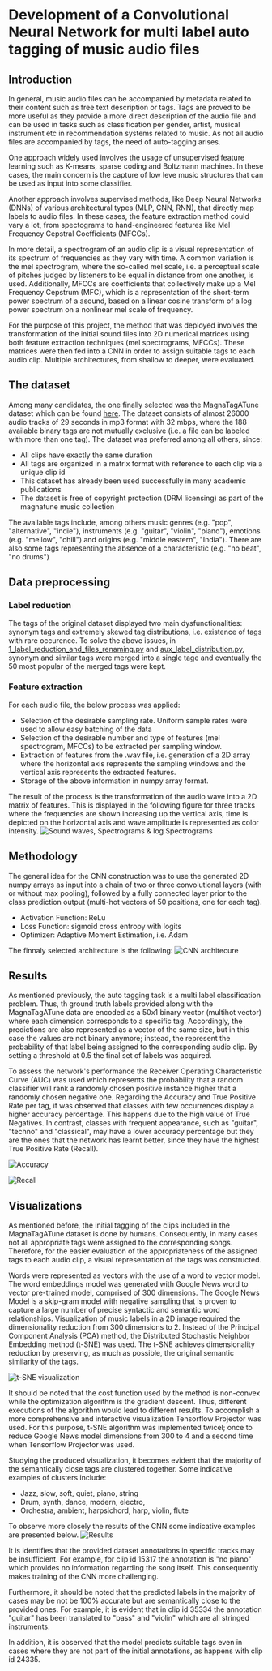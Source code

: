 # Development of a Convolutional Neural Network for multi label auto tagging of music audio files

## Introduction 

In general, music audio files can be accompanied by metadata related to their content such as free text description or tags. Tags are proved to be more useful as they provide a more direct description of the audio file and can be used in tasks such as classification per gender, artist, musical instrument etc in recommendation systems related to music. As not all audio files are accompanied by tags, the need of auto-tagging arises.

One approach widely used involves the usage of unsupervised feature learning such as K-means, sparse coding and Boltzmann machines. In these cases, the main concern is the capture of low leve music structures that can be used as input into some classifier. 

Another approach involves supervised methods, like Deep Neural Networks (DNNs) of various architectural types (MLP, CNN, RNN), that directly map labels to audio files. In these cases, the feature extraction method could vary a lot, from spectograms to hand-engineered features like Mel Frequency Cepstral Coefficients (MFCCs).

In more detail, a spectrogram of an audio clip is a visual representation of its spectrum of frequencies as they vary with time. A common variation is the mel spectrogram, where the so-called mel scale, i.e. a perceptual scale of pitches judged by listeners to be equal in distance from one another, is used. Additionally, MFCCs are coefficients that collectively make up a Mel Frequency Cepstrum (MFC), which is a representation of the short-term power spectrum of a asound, based on a linear cosine transform of a log power spectrum on a nonlinear mel scale of frequency. 

For the purpose of this project, the method that was deployed involves the transformation of the initial sound files into 2D numerical matrices using both feature extraction techniques (mel spectrograms, MFCCs). These matrices were then fed into  a CNN in order to assign suitable tags to each audio clip. Multiple architectures, from shallow to deeper, were evaluated. 

## The dataset 
Among many candidates, the one finally selected was the MagnaTagATune dataset which can be found [here](http://mirg.city.ac.uk/codeapps/the-magnatagatune-dataset). The dataset consists of almost 26000 audio tracks of 29 seconds in mp3 format with 32 mbps, where the 188 available binary tags are not mutually exclusive (i.e. a file can be labeled with more than one tag). The dataset was preferred among all others, since:

- All clips have exactly the same duration 
- All tags are organized in a matrix format with reference to each clip via a unique clip id
- This dataset has already been used successfully in many academic publications
- The dataset is free of copyright protection (DRM licensing) as part of the magnatune music collection

The available tags include, among others music genres (e.g. "pop", "alternative", "indie"), instruments (e.g. "guitar", "violin", "piano"), emotions (e.g. "mellow", "chill") and origins (e.g. "middle eastern", "India"). There are also some tags representing the absence of a characteristic (e.g. "no beat", "no drums")

## Data preprocessing 
### Label reduction
The tags of the original dataset displayed two main dysfunctionalities: synonym tags and extremely skewed tag distributions, i.e. existence of tags with rare occurence. To solve the above issues, in [1_label_reduction_and_files_renaming.py](1_label_reduction_and_files_renaming.py) and [aux_label_distribution.py](aux_label_distribution.py), synonym and similar tags were merged into a single tage and eventually the 50 most popular of the merged tags were kept. 

### Feature extraction
For each audio file, the below process was applied:
- Selection of the desirable sampling rate. Uniform sample rates were used to allow easy  batching of the data 
- Selection of the desirable number and type of features (mel spectrogram, MFCCs) to be extracted per sampling window. 
- Extraction of features from the .wav file, i.e. generation of a 2D array where the horizontal axis represents the sampling windows and the vertical axis represents the extracted features. 
- Storage of the above information in numpy array format.

The result of the process is the transformation of the audio wave into a 2D matrix of features. This is displayed in the following figure for three tracks where the frequencies are shown increasing up the vertical axis, time is depicted on the horizontal axis and wave amplitude is represented as color intensity. 
![Sound waves, Spectrograms & log Spectrograms](images/waves_spectro_logspectro.png)

## Methodology
The general idea for the CNN construction was to use the generated 2D numpy arrays as input into a chain of two or three convolutional layers (with or without max pooling), followed by a fully connected layer prior to the class prediction output (multi-hot vectors of 50 positions, one for each tag).

- Activation Function: ReLu
- Loss Function: sigmoid cross entropy with logits
- Optimizer: Adaptive Moment Estimation, i.e. Adam

The finnaly selected architecture is the following:
![CNN architecure](images/CNN_architecture.png)


## Results
As mentioned previously, the auto tagging task is a multi label classification problem. Thus, th ground truth labels provided along with the MagnaTagATune data are encoded as a 50x1 binary vector (multihot vector) where each dimension corresponds to a specific tag. Accordingly, the predictions are also represented as a vector of the same size, but in this case the values are not binary anymore; instead, the represent the probability of that label being assigned to the corresponding audio clip. 
By setting a threshold at 0.5 the final set of labels was acquired.

To assess the network's performance the Receiver Operating Characteristic Curve (AUC) was used which represents the probability that a random classifier will rank a randomly chosen positive instance higher that a randomly chosen negative one. Regarding the Accuracy and True Positive Rate per tag, it was observed that classes with few occurrences display a higher accuracy percentage. This happens due to the high value of True Negatives. In contrast, classes with frequent appearance, such as "guitar", "techno" and "classical", may have a lower accuracy percentage but they are the ones that the network has learnt better, since they have the highest True Positive Rate (Recall).

![Accuracy](images/accuracy.png)

![Recall](images/Recall.png)


## Visualizations
As mentioned before, the initial tagging of the clips included in the MagnaTagATune dataset is done by humans. Consequently, in many cases not all appropriate tags were assigned to the corresponding songs. Therefore, for the easier evaluation of the appropriateness of the assigned tags to each audio clip, a visual representation of the tags was constructed. 

Words were represented as vectors with the use of a word to vector model. The word embeddings model was generated with Google News word to vector pre-trained model, comprised of 300 dimensions. The Google News Model is a skip-gram model with negative sampling that is proven to capture a large number of precise syntactic and semantic word relationships. Visualization of music labels in a 2D image required the dimensionality reduction from 300 dimensions to 2. Instead of the Principal Component Analysis (PCA) method, the Distributed Stochastic Neighbor Embedding method (t-SNE) was used. The t-SNE achieves dimensionality reduction by preserving, as much as possible, the original semantic similarity of the tags. 

![t-SNE visualization](images/t_SNE.png)


It should be noted that the cost function used by the method is non-convex while the optimization algorithm is the gradient descent. Thus, different executions of the algorithm would lead to different results. To accomplish a more comprehensive and interactive visualization Tensorflow Projector was used. For this purpose, t-SNE algorithm was implemented twicel; once to reduce Google News model dimensions from 300 to 4 and a second time when Tensorflow Projector was used. 

Studying the produced visualization, it becomes evident that the majority of the semantically close tags are clustered together. Some indicative examples of clusters include: 

- Jazz, slow, soft, quiet, piano, string
- Drum, synth, dance, modern, electro, 
- Orchestra, ambient, harpsichord, harp, violin, flute

To observe more closely the results of the CNN some indicative examples are presented below.
![Results](images/results.png)

It is identifies that the provided dataset annotations in specific tracks may be insufficient. For example, for clip id 15317 the annotation is "no piano" which provides no information regarding the song itself. This consequently makes training of the CNN more challenging. 

Furthermore, it should be noted that the predicted labels in the majority of cases may be not be 100% accurate but are semantically close to the provided ones. For example, it is evident that in clip id 35334 the annotation "guitar" has been translated to "bass" and "violin" which are all stringed instruments. 

In addition, it is observed that the model predicts suitable tags even in cases where they are not part of the initial annotations, as happens with clip id 24335. 